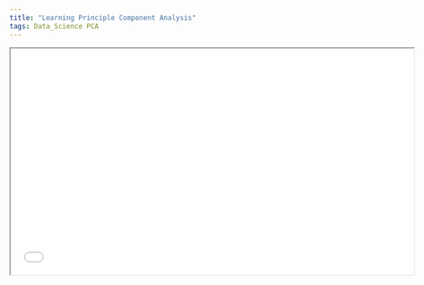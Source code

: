 ```yaml
---
title: "Learning Principle Component Analysis"  
tags: Data_Science PCA
---
```


<div class="pdf-container">
    <iframe src="/assests/docs/03-pca.pdf" height="400" width="712" allowfullscreen="false" title="Principal Component Analysis">
    </iframe>
</div>
